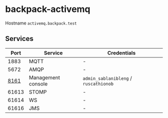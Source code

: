 # backpack-activemq

Hostname `activemq.backpack.test`

## Services

| Port | Service | Credentials
| ---- | ------- | -----------
| 1883 | MQTT | -
| 5672 | AMQP | -
| [8161](http://activemq.backpack.test:8161) | Management console | `admin_sablanibleng` / `ruscathionob`
| 61613 | STOMP | -
| 61614 | WS | -
| 61616 | JMS | -

